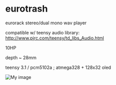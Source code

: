 eurotrash
=========

eurorack stereo/dual mono wav player 

compatible w/ teensy audio library: http://www.pjrc.com/teensy/td_libs_Audio.html

10HP

depth ~ 28mm

teensy 3.1 / pcm5102a ; atmega328 + 128x32 oled

![My image](https://farm4.staticflickr.com/3934/15369323528_430af263f9_c.jpg)
